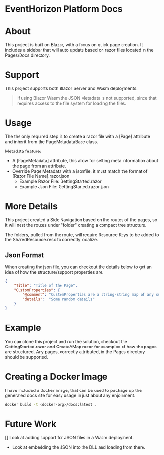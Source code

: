 # EventHorizon Platform Docs

# About 

This project is built on Blazor, with a focus on quick page creation. It includes a sidebar that will auto update based on razor files located in the Pages/Docs directory.

# Support

This project supports both Blazor Server and Wasm deployments.

> If using Blazor Wasm the JSON Metadata is not supported, since that requires access to the file system for loading the files.

# Usage

The the only required step is to create a razor file with a [Page] attribute and inherit from the PageMetadataBase class.

Metadata feature:
- A [PageMetadata] attribute, this allow for setting meta information about the page from an attribute.
- Override Page Metadata with a jsonfile, it must match the format of [Razor File Name].razor.json
  - Example Razor File: GettingStarted.razor
  - Example Json File: GettingStarted.razor.json

# More Details

This project created a Side Navigation based on the routes of the pages, so it will nest the routes under "folder" creating a compact tree structure. 

The folders, pulled from the route, will require Resource Keys to be added to the SharedResource.resx to correctly localize.

## Json Format

When creating the json file, you can checkout the details below to get an idea of how the structure/support properties are.

~~~ json
{
    "Title": "Title of the Page",
    "CustomProperties": {
        "@comment": "CustomProperties are a string-string map of any support json characters.",
        "details":  "Some random details"
    }
}
~~~

# Example

You can clone this project and run the solution, checkout the GettingStarted.razor and CreateAMap.razor for examples of how the pages are structured. Any pages, correctly attributed, in the Pages directory should be supported.

# Creating a Docker Image

I have included a docker image, that can be used to package up the generated docs site for easy usage in just about any enjoinment.

~~~ bash
docker build -t <docker-org>/docs:latest .
~~~

# Future Work

[] Look at adding support for JSON files in a Wasm deployment. 
- Look at embedding the JSON into the DLL and loading from there.